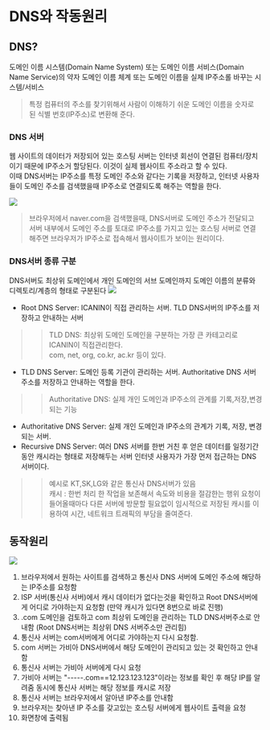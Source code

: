  # DNS와 작동원리
## DNS?
도메인 이름 시스템(Domain Name System) 또는 도메인 이름 서비스(Domain Name Service)의 약자
도메인 이름 체계 또는 도메인 이름을 실제 IP주소롤 바꾸는 시스템/서비스
> 특정 컴퓨터의 주소를 찾기위해서 사람이 이해하기 쉬운 도메인 이름을 숫자로 된 식별 번호(IP주소)로 변환해 준다.


### DNS 서버
웹 사이트의 데이터가 저장되어 있는 호스팅 서버는 인터넷 회선이 연결된 컴퓨터/장치이기 때문에 IP주소거 할당된다. 이것이 실제 웹사이트 주소라고 할 수 있다.   
이때 DNS서버는 IP주소를 특정 도메인 주소와 같다는 기록을 저장하고, 인터넷 사용자들이 도메인 주소를 검색했을때 IP주소로 연결되도록 해주는 역할을 한다.

<img src="https://gentlysallim.com/wp-content/uploads/2021/03/210111_02.jpg">

> 브라우저에서 naver.com을 검색했을때, DNS서버로 도메인 주소가 전달되고 서버 내부에서 도메인 주소를 토대로 IP주소를 가지고 있는 호스팅 서버로 연결해주면 브라우저가 IP주소로 접속해서 웹사이트가 보이는 원리이다.

### DNS서버 종류 구분
DNS서버도 최상위 도메인에서 개인 도메인의 서브 도메인까지 도메인 이름의 분류와 디렉토리/계층의 형태로 구분된다
<img src="https://gentlysallim.com/wp-content/uploads/2021/03/210111_03.jpg">

- Root DNS Server: ICANIN이 직접 관리하는 서버.   TLD DNS서버의 IP주소를 저장하고 안내하는 서버
> >TLD DNS: 최상위 도메인   도메인을 구분하는 가장 큰 카테고리로 ICANIN이 직접관리한다.   
> > com, net, org, co.kr, ac.kr 등이 있다.
- TLD DNS Server: 도메인 등록 기관이 관리하는 서버.   Authoritative DNS 서버주소를 저장하고 안내하는 역할을 한다.
> >Authoritative DNS: 실제 개인 도메인과 IP주소의 관계를 기록,저장,변경되는 기능
- Authoritative DNS Server: 실제 개인 도메인과 IP주소의 관계가 기록, 저장, 변경되는 서버.
- Recursive DNS Server: 여러 DNS 서버를 한번 거친 후 얻은 데이터를 일정기간동안 캐시라는 형태로 저장해두는 서버   인터넷 사용자가 가장 먼저 접근하는 DNS서버이다.
> > 예시로 KT,SK,LG와 같은 통신사 DNS서버가 있음   
> > 캐시 : 한번 처리 한 작업을 보존해서 속도와 비용을 절감한는 행위   요청이 들어올때마다 다른 서버에 방문할 필요없이 임시적으로 저장된 캐시를 이용하여 시간, 네트워크 트래픽의 부담을 줄여준다.

## 동작원리
<img src="https://gentlysallim.com/wp-content/uploads/2021/03/210111_03_2.jpg">

1. 브라우저에서 원하는 사이트를 검색하고 통신사 DNS 서버에 도메인 주소에 해당하는 IP주소를 요청함
2. ISP 서버(통신사 서버)에서 캐시 데이터가 없다는것을 확인하고 Root DNS서버에게 어디로 가야하는지 요청함   (만약 캐시가 있다면 8번으로 바로 진행)
3.  .com 도메인을 검토하고 com 최상위 도메인을 관리하는 TLD DNS서버주소로 안내함   (Root DNS서버는 최상위 DNS 서버주소만 관리힘)
4. 통신사 서버는 com서버에게 어디로 가야하는지 다시 요청함.
5. com 서버는 가비아 DNS서버에서 해당 도메인이 관리되고 있는 것 확인하고 안내함
6. 통신사 서버는 가비아 서버에게 다시 요청
7. 가비아 서버는 "-----.com==12.123.123.123"이라는 정보를 확인 후 해당 IP를 알려줌   동시에 통신사 서버는 해당 정보를 캐시로 저장
8. 통신사 서버는 브라우저에서 알아낸 IP주소를 안내함
9. 브라우저는 찾아낸 IP 주소를 갖고있는 호스팅 서버에게 웹사이트 출력을 요청
10. 화면창에 출력됨

